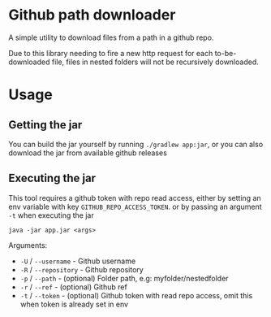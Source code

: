 # Github path downloader

A simple utility to download files from a path in a github repo.

Due to this library needing to fire a new http request for each to-be-downloaded file, files in nested folders will not be recursively downloaded.

# Usage

## Getting the jar

You can build the jar yourself by running `./gradlew app:jar`, or you can also download the jar from available github releases

## Executing the jar

This tool requires a github token with repo read access, either by setting an env variable with key `GITHUB_REPO_ACCESS_TOKEN`. or by passing an argument `-t` when executing the jar

```
java -jar app.jar <args>
```

Arguments:
- `-U` / `--username` - Github username
- `-R` / `--repository` - Github repository
- `-p` / `--path` - (optional) Folder path, e.g: myfolder/nestedfolder
- `-r` / `--ref` - (optional) Github ref
- `-t` / `--token` - (optional) Github token with read repo access, omit this when token is already set in env
